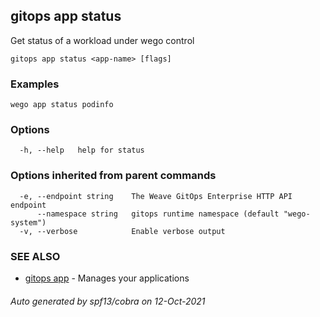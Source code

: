 ## gitops app status

Get status of a workload under wego control

```
gitops app status <app-name> [flags]
```

### Examples

```
wego app status podinfo
```

### Options

```
  -h, --help   help for status
```

### Options inherited from parent commands

```
  -e, --endpoint string    The Weave GitOps Enterprise HTTP API endpoint
      --namespace string   gitops runtime namespace (default "wego-system")
  -v, --verbose            Enable verbose output
```

### SEE ALSO

* [gitops app](gitops_app.md)	 - Manages your applications

###### Auto generated by spf13/cobra on 12-Oct-2021
